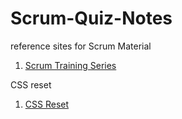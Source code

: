 # Scrum-Quiz-Notes

reference sites for Scrum Material
1. [Scrum Training Series](https://scrumtrainingseries.com/)

CSS reset
1. [CSS Reset](https://meyerweb.com/eric/tools/css/reset/)
